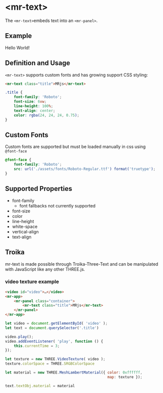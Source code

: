 # &lt;mr-text&gt;

The `<mr-text>`embeds text into an `<mr-panel>`.

## Example

<inline-repl editor-height="280">
    <slot slot="html">
        <mr-app>
            <mr-panel class="container">
                <mr-text>Hello World!</mr-text>
            </mr-panel>
        </mr-app>
    </slot>
</inline-repl>

## Definition and Usage

`<mr-text>` supports custom fonts and has growing support CSS styling:

```html
<mr-text class="title">MRjs</mr-text>
```

```css
.title {
    font-family: 'Roboto';
    font-size: 6vw;
    line-height: 100%;
    text-align: center;
    color: rgba(24, 24, 24, 0.75);
}
```

## Custom Fonts

Custom fonts are supported but must be loaded manually in css using `@font-face`

```css
@font-face {
    font-family: 'Roboto';
    src: url('./assets/fonts/Roboto-Regular.ttf') format('truetype');
}
```

## Supported  Properties

* font-family
  * font fallbacks not currently supported
* font-size
* color
* line-height
* white-space
* vertical-align
* text-align

## Troika

mr-text is made possible through Troika-Three-Text and can be manipulated with JavaScript like any other THREE.js.

### video texture example

```html
<video id="video">…</video>
<mr-app>
    <mr-panel class="container">
        <mr-text class="title">MRjs</mr-text>
    </mr-panel>
</mr-app>
```

```javascript
let video = document.getElementById( 'video' );
let text = document.querySelector('.title') 

video.play();
video.addEventListener( 'play', function () {
    this.currentTime = 3;
});

let texture = new THREE.VideoTexture( video );
texture.colorSpace = THREE.SRGBColorSpace

let material = new THREE.MeshLambertMaterial({ color: 0xffffff, 
                                               map: texture });

text.textObj.material = material
```
